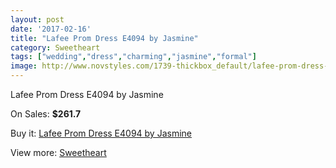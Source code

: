 ```yaml
---
layout: post
date: '2017-02-16'
title: "Lafee Prom Dress E4094 by Jasmine"
category: Sweetheart
tags: ["wedding","dress","charming","jasmine","formal"]
image: http://www.novstyles.com/1739-thickbox_default/lafee-prom-dress-e4094-by-jasmine.jpg
---
```

Lafee Prom Dress E4094 by Jasmine

On Sales: **$261.7**
<a href="https://www.novstyles.com/en/sweetheart/980-lafee-prom-dress-e4094-by-jasmine.html"><amp-img layout="responsive" width="600" height="600" src="//www.novstyles.com/1739-thickbox_default/lafee-prom-dress-e4094-by-jasmine.jpg" alt="Lafee Prom Dress E4094 by Jasmine 0" /></a>

Buy it: [Lafee Prom Dress E4094 by Jasmine](https://www.novstyles.com/en/sweetheart/980-lafee-prom-dress-e4094-by-jasmine.html "Lafee Prom Dress E4094 by Jasmine")

View more: [Sweetheart](https://www.novstyles.com/en/7-sweetheart "Sweetheart")
